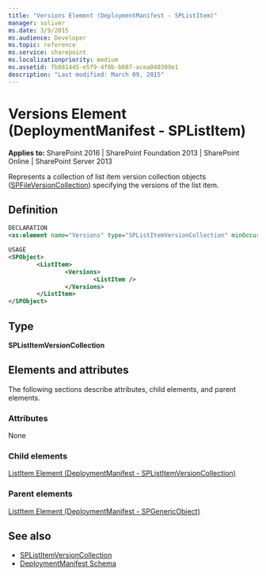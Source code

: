 ```yaml
---
title: "Versions Element (DeploymentManifest - SPListItem)"
manager: soliver
ms.date: 3/9/2015
ms.audience: Developer
ms.topic: reference
ms.service: sharepoint
ms.localizationpriority: medium
ms.assetid: fb081445-e5f9-4f0b-b087-acea040309e1
description: "Last modified: March 09, 2015"
---
```


# Versions Element (DeploymentManifest - SPListItem)

**Applies to:** SharePoint 2016 | SharePoint Foundation 2013 | SharePoint Online | SharePoint Server 2013 
  
Represents a collection of list item version collection objects ([SPFileVersionCollection](https://msdn.microsoft.com/library/Microsoft.SharePoint.SPFileVersionCollection.aspx)) specifying the versions of the list item. 

## Definition

```XML
DECLARATION
<xs:element name="Versions" type="SPListItemVersionCollection" minOccurs="0" maxOccurs="1" />

USAGE
<SPObject>
        <ListItem>
                <Versions>
                        <ListItem />
                </Versions>
        </ListItem>
</SPObject>

```

## Type

**SPListItemVersionCollection**
  
## Elements and attributes

The following sections describe attributes, child elements, and parent elements.

### Attributes

None
   
### Child elements

[ListItem Element (DeploymentManifest - SPListItemVersionCollection)](listitem-element-deploymentmanifestsplistitemversioncollection.md)
   
### Parent elements

[ListItem Element (DeploymentManifest - SPGenericObject)](listitem-element-deploymentmanifestspgenericobject.md)
   
## See also

- [SPListItemVersionCollection](https://msdn.microsoft.com/library/Microsoft.SharePoint.SPListItemVersionCollection.aspx)
- [DeploymentManifest Schema](deploymentmanifest-schema.md)

